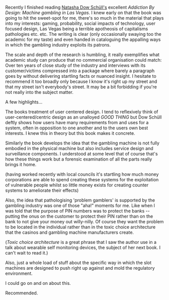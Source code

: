 Recently I finished reading [Natasha Dow Schüll's](https://www.natashadowschull.org) excellent _Addiction By Design: Machine gambling in Las Vegas_. I knew early on that the book was going to hit the sweet-spot for me, there's so much in the material that plays into my interests: gaming, probability, social impacts of technology, user focused design, Las Vegas being a terrible apotheosis of capitalisms pathologies etc. etc. The writing is clear (only occasionally swaying too the academic for my taste) and even handed in cataloguing the appalling ways in which the gambling industry exploits its patrons.

The scale and depth of the research is humbling, it really exemplifies what academic study can produce that no commercial organisation could match: Over ten years of close study of the industry and interviews with its customer/victims compressed into a package where barely a paragraph goes by without delivering startling facts or nuanced insight. I hesitate to recommend it too broadly only because I know it's right up my street and that my street isn't everybody's street. It may be a bit forbidding if you're not really into the subject matter.

A few highlights...

The books treatment of user centered design. I tend to reflexively think of user-centered/centric design as an unalloyed _GOOD THING_ but Dow Schüll deftly shows how users have many requirements from and uses for a system, often in opposition to one another and to the users own best interests. I knew this in theory but this book makes it concrete.

Similarly the book develops the idea that the gambling machine is not fully embodied in the 
physical machine but also includes service design and surveillance components. I understood at some level that of course that's how these things work but a forensic examination of all the parts really brings it home. 

(having worked recently with local councils it's startling how much money corporations are able to spend creating these systems for the exploitation of vulnerable people whilst so little money exists for creating counter systems to ameliorate their effects)

Also, the idea that pathologising 'problem gamblers' is supported by the gambling industry was one of those "aha!" moments for me. Like when I was told that the purpose of PIN numbers was to protect the banks -- putting the onus on the customer to protect their PIN rather than on the bank to not give your money out willy-nilly. Of course they want the problem to be located in the individual rather than in the toxic choice architecture that the casinos and gambling machine manufacturers create.

(_Toxic choice architecture_ is a great phrase that I saw the author use in a talk about wearable self monitoring devices, the subject of her next book. I can't wait to read it.)

Also, just a whole load of stuff about the specific way in which the slot machines are designed to push right up against and mold the regulatory environment.

I could go on and on about this.

Recommended.